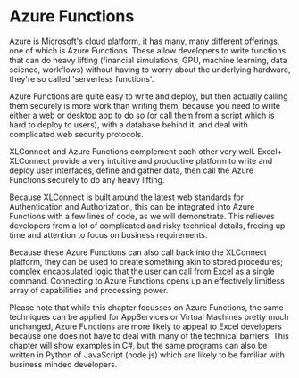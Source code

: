 # Azure Functions

Azure is Microsoft&#39;s cloud platform, it has many, many different offerings, one of which is Azure Functions. These allow developers to write functions that can do heavy lifting (financial simulations, GPU, machine learning, data science, workflows) without having to worry about the underlying hardware, they&#39;re so called &#39;serverless functions&#39;.

Azure Functions are quite easy to write and deploy, but then actually calling them securely is more work than writing them, because you need to write either a web or desktop app to do so (or call them from a script which is hard to deploy to users), with a database behind it, and deal with complicated web security protocols.

XLConnect and Azure Functions complement each other very well. Excel+ XLConnect provide a very intuitive and productive platform to write and deploy user interfaces, define and gather data, then call the Azure Functions securely to do any heavy lifting.

Because XLConnect is built around the latest web standards for Authentication and Authorization, this can be integrated into Azure Functions with a few lines of code, as we will demonstrate. This relieves developers from a lot of complicated and risky technical details, freeing up time and attention to focus on business requirements.

Because these Azure Functions can also call back into the XLConnect platform, they can be used to create something akin to stored procedures; complex encapsulated logic that the user can call from Excel as a single command. Connecting to Azure Functions opens up an effectively limitless array of capabilities and processing power.

Please note that while this chapter focusses on Azure Functions, the same techniques can be applied for AppServices or Virtual Machines pretty much unchanged, Azure Functions are more likely to appeal to Excel developers because one does not have to deal with many of the technical barriers. This chapter will show examples in C#, but the same programs can also be written in Python of JavaScript (node.js) which are likely to be familiar with business minded developers.
